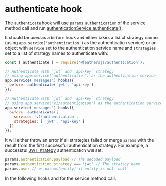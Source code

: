 # authenticate hook

The `authenticate` hook will use `params.authentication` of the service method call and run [authenticationService.authenticate()]().

It should be used as a `before` hook and either takes a list of strategy names (using `app.service('authentication')` as the authentication service) or an object with `service` set to the authentication service name and `strategies` set to a list of strategy names to authenticate with:

```js
const { authenticate } = require('@feathersjs/authentication');

// Authenticate with `jwt` and `api-key` strategy
// using app.service('authentication') as the authentication service
app.service('messages').hooks({
  before: authenticate('jwt', 'api-key')
});

// Authenticate with `jwt` and `api-key` strategy
// using app.service('v1/authentication') as the authentication service
app.service('messages').hooks({
  before: authenticate({
    service: 'v1/authentication',
    strategies: [ 'jwt', 'api-key' ]
  })
});
```

It will either throw an error if all strategies failed or merge `params` with the result from the first successful authentication strategy. For example, a successful [JWT strategy]() authentication will set:

```js
params.authentication.payload // The decoded payload
params.authentication.strategy === 'jwt' // The strategy name
params.user // or params[entity] if entity is not `null`
```

In the following hooks and for the service method call.
